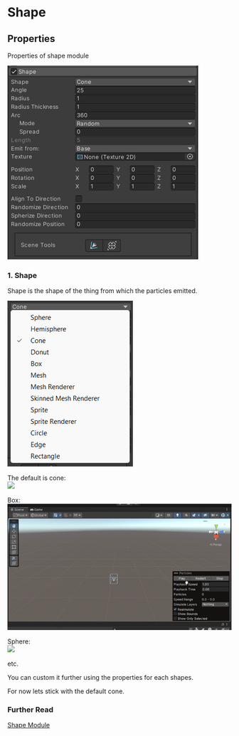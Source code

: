 # Shape

## Properties
Properties of shape module

![](/resources/shape.png)

### 1. Shape
Shape is the shape of the thing from which the particles emitted.  

![](/resources/shapes-list.png)  

The default is cone:  
![](/resources/cone.gif)  

Box:  
![](/resources/box.gif)  

Sphere:  
![](/resources/sphere.gif)  

etc.  

You can custom it further using the properties for each shapes.  

For now lets stick with the default cone.  

### Further Read
[Shape Module](https://docs.unity3d.com/Manual/PartSysShapeModule.html)  
